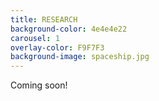 ```yaml
---
title: RESEARCH
background-color: 4e4e4e22
carousel: 1
overlay-color: F9F7F3
background-image: spaceship.jpg
---
```


Coming soon!
